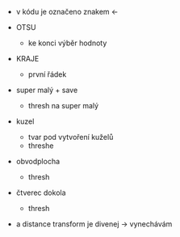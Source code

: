 - v kódu je označeno znakem ←

- OTSU
  - ke konci výběr hodnoty
- KRAJE
  - první řádek
- super malý + save
  - thresh na super malý
- kuzel
  - tvar pod vytvoření kuželů
  - threshe
- obvodplocha
  - thresh
- čtverec dokola
  - thresh
- a distance transform je divenej -> vynechávám